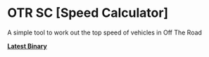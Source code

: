 # OTR SC [Speed Calculator]
A simple tool to work out the top speed of vehicles in Off The Road

**[Latest Binary](https://github.com/Madebotix/OTR-Speed-Calculator/releases)**
